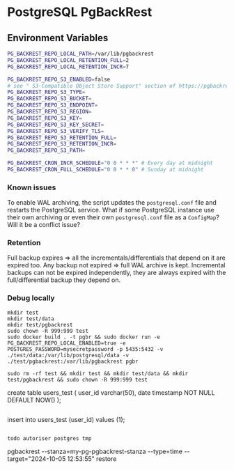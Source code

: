 # PostgreSQL PgBackRest

## Environment Variables

```bash
PG_BACKREST_REPO_LOCAL_PATH=/var/lib/pgbackrest
PG_BACKREST_REPO_LOCAL_RETENTION_FULL=2
PG_BACKREST_REPO_LOCAL_RETENTION_INCR=7

PG_BACKREST_REPO_S3_ENABLED=false
# see " S3-Compatible Object Store Support" section of https://pgbackrest.org/user-guide.html
PG_BACKREST_REPO_S3_TYPE=
PG_BACKREST_REPO_S3_BUCKET=
PG_BACKREST_REPO_S3_ENDPOINT=
PG_BACKREST_REPO_S3_REGION=
PG_BACKREST_REPO_S3_KEY=
PG_BACKREST_REPO_S3_KEY_SECRET=
PG_BACKREST_REPO_S3_VERIFY_TLS=
PG_BACKREST_REPO_S3_RETENTION_FULL=
PG_BACKREST_REPO_S3_RETENTION_INCR=
PG_BACKREST_REPO_S3_PATH=

PG_BACKREST_CRON_INCR_SCHEDULE="0 0 * * *" # Every day at midnight
PG_BACKREST_CRON_FULL_SCHEDULE="0 0 * * 0" # Sunday at midnight
```

### Known issues

To enable WAL archiving, the script updates the `postgresql.conf` file and restarts the PostgreSQL service. What if some PostgreSQL instance use their own archiving or even their own `postgresql.conf` file as a `ConfigMap`? Will it be a conflict issue?

### Retention

Full backup expires => all the incrementals/differentials that depend on it are expired too.
Any backup not expired => full WAL archive is kept.
Incremental backups can not be expired independently, they are always expired with the full/differential backup they depend on.

### Debug locally

```
mkdir test
mkdir test/data
mkdir test/pgbackrest
sudo chown -R 999:999 test
sudo docker build . -t pgbr && sudo docker run -e PG_BACKREST_REPO_LOCAL_ENABLED=true -e POSTGRES_PASSWORD=mysecretpassword -p 5435:5432 -v ./test/data:/var/lib/postgresql/data -v ./test/pgbackrest:/var/lib/pgbackrest pgbr
```
```
sudo rm -rf test && mkdir test && mkdir test/data && mkdir test/pgbackrest && sudo chown -R 999:999 test

```
create table users_test (
    user_id     varchar(50),
    date        timestamp NOT NULL DEFAULT NOW()
);
```

```
insert into users_test (user_id) values (1);
```

todo autoriser postgres tmp

```
pgbackrest --stanza=my-pg-pgbackrest-stanza --type=time --target="2024-10-05 12:53:55" restore
```
